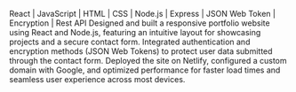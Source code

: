 React | JavaScript | HTML | CSS | Node.js | Express | JSON Web Token | Encryption | Rest API
Designed and built a responsive portfolio website using React and Node.js, featuring an intuitive layout for showcasing projects and a secure contact form.
Integrated authentication and encryption methods (JSON Web Tokens) to protect user data submitted through the contact form.
Deployed the site on Netlify, configured a custom domain with Google, and optimized performance for faster load times and seamless user experience across most devices.
